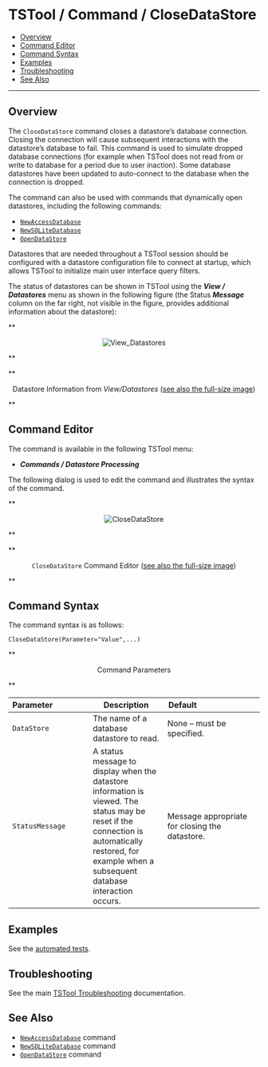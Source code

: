 # TSTool / Command / CloseDataStore #

*   [Overview](#overview)
*   [Command Editor](#command-editor)
*   [Command Syntax](#command-syntax)
*   [Examples](#examples)
*   [Troubleshooting](#troubleshooting)
*   [See Also](#see-also)

-------------------------

## Overview ##

The `CloseDataStore` command closes a datastore’s database connection.
Closing the connection will cause subsequent interactions with the datastore’s database to fail.
This command is used to simulate dropped database connections
(for example when TSTool does not read from or write to database for a period due to user inaction).
Some database datastores have been updated to auto-connect to the database when the connection is dropped.

The command can also be used with commands that dynamically open datastores, including the following commands:

*   [`NewAccessDatabase`](../NewAccessDatabase/NewAccessDatabase.md)
*   [`NewSQLiteDatabase`](../NewSQLiteDatabase/NewSQLiteDatabase.md)
*   [`OpenDataStore`](../OpenDataStore/OpenDataStore.md)

Datastores that are needed throughout a TSTool session should be configured with a datastore
configuration file to connect at startup,
which allows TSTool to initialize main user interface query filters.

The status of datastores can be shown in TSTool using the ***View / Datastores***
menu as shown in the following figure (the Status ***Message*** column on the far right,
not visible in the figure, provides additional information about the datastore):

**<p style="text-align: center;">
![View_Datastores](View_Datastores.png)
</p>**

**<p style="text-align: center;">
Datastore Information from *View/Datastores* (<a href="../View_Datastores.png">see also the full-size image</a>)
</p>**

## Command Editor ##

The command is available in the following TSTool menu:

*   ***Commands / Datastore Processing***

The following dialog is used to edit the command and illustrates the syntax of the command.

**<p style="text-align: center;">
![CloseDataStore](CloseDataStore.png)
</p>**

**<p style="text-align: center;">
`CloseDataStore` Command Editor (<a href="../CloseDataStore.png">see also the full-size image</a>)
</p>**

## Command Syntax ##

The command syntax is as follows:

```text
CloseDataStore(Parameter="Value",...)
```
**<p style="text-align: center;">
Command Parameters
</p>**

|**Parameter**&nbsp;&nbsp;&nbsp;&nbsp;&nbsp;&nbsp;&nbsp;&nbsp;&nbsp;&nbsp;&nbsp;&nbsp;&nbsp;&nbsp;&nbsp;|**Description**|**Default**&nbsp;&nbsp;&nbsp;&nbsp;&nbsp;&nbsp;&nbsp;&nbsp;&nbsp;&nbsp;&nbsp;&nbsp;&nbsp;&nbsp;&nbsp;&nbsp;&nbsp;&nbsp;&nbsp;&nbsp;&nbsp;&nbsp;&nbsp;&nbsp;&nbsp;&nbsp;&nbsp;|
|--------------|-----------------|-----------------|
|`DataStore`|The name of a database datastore to read.| None – must be specified.|
|`StatusMessage`|A status message to display when the datastore information is viewed.  The status may be reset if the connection is automatically restored, for example when a subsequent database interaction occurs.|Message appropriate for closing the datastore.|

## Examples ##

See the [automated tests](https://github.com/OpenCDSS/cdss-app-tstool-test/tree/master/test/commands/CloseDataStore).

## Troubleshooting ##

See the main [TSTool Troubleshooting](../../troubleshooting/troubleshooting.md) documentation.

## See Also ##

*   [`NewAccessDatabase`](../NewAccessDatabase/NewAccessDatabase.md) command
*   [`NewSQLiteDatabase`](../NewSQLiteDatabase/NewSQLiteDatabase.md) command
*   [`OpenDataStore`](../OpenDataStore/OpenDataStore.md) command
